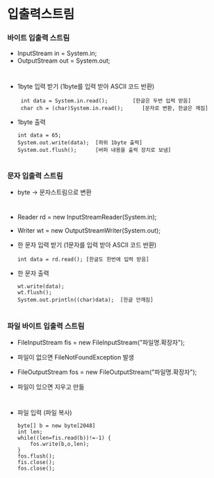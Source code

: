  # 입출력스트림 
 
 ### 바이트 입출력 스트림 
 - InputStream in = System.in;
 - OutputStream out = System.out;
#
 - 1byte 입력 받기 (1byte를 입력 받아 ASCII 코드 반환)
 
        int data = System.in.read();		[한글은 두번 입력 받음] 
	    char ch = (char)System.in.read();      [문자로 변환, 한글은 깨짐] 

 - 1byte 출력 
 
	   int data = 65;
       System.out.write(data);  [하위 1byte 출력] 
       System.out.flush();      [버퍼 내용을 출력 장치로 보냄] 
	
#
 ### 문자 입출력 스트림 ###
  - byte → 문자스트림으로 변환 
 #
  - Reader rd =  new InputStreamReader(System.in);
  - Writer wt = new OutputStreamWriter(System.out);
 
 - 한 문자 입력 받기 (1문자를 입력 받아 ASCII 코드 반환)
	
	   int data = rd.read(); [한글도 한번에 입력 받음]
	
 - 한 문자 출력 
 
	   wt.write(data);
	   wt.flush();
	   System.out.println((char)data);  [한글 안깨짐] 
	  
#	  
### 파일 바이트 입출력 스트림	
  - FileInputStream fis = new FileInputStream("파일명.확장자");  
   - 파일이 없으면 FileNotFoundException 발생
   
  - FileOutputStream fos = new FileOutputStream("파일명.확장자"); 
   - 파일이 있으면 지우고 만듦
# 
 - 파일 입력 (파일 복사) 
 
	   byte[] b = new byte[2048]
	   int len;
	   while((len=fis.read(b))!=-1) { 
		   fos.write(b,o,len);
	   }
	   fos.flush();
	   fis.close();
	   fos.close(); 	  
